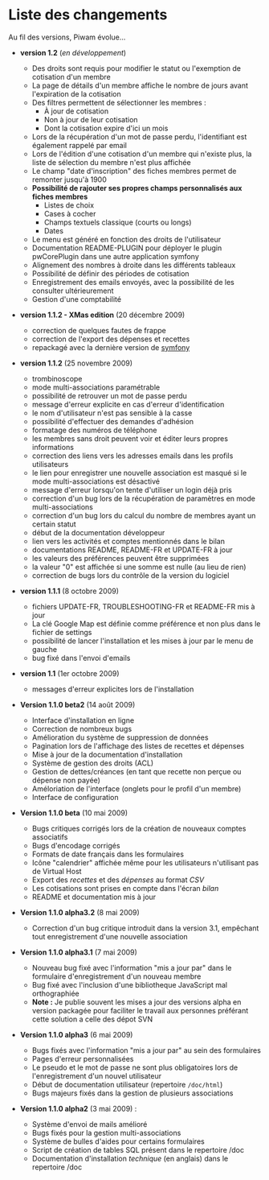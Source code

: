 # Liste des changements #

Au fil des versions, Piwam évolue...

  * **version 1.2** (_en développement_)
    * Des droits sont requis pour modifier le statut ou l'exemption de cotisation d'un membre
    * La page de détails d'un membre affiche le nombre de jours avant l'expiration de la cotisation
    * Des filtres permettent de sélectionner les membres :
      * À jour de cotisation
      * Non à jour de leur cotisation
      * Dont la cotisation expire d'ici un mois
    * Lors de la récupération d'un mot de passe perdu, l'identifiant est également rappelé par email
    * Lors de l'édition d'une cotisation d'un membre qui n'existe plus, la liste de sélection du membre n'est plus affichée
    * Le champ "date d'inscription" des fiches membres permet de remonter jusqu'à 1900
    * **Possibilité de rajouter ses propres champs personnalisés aux fiches membres**
      * Listes de choix
      * Cases à cocher
      * Champs textuels classique (courts ou longs)
      * Dates
    * Le menu est généré en fonction des droits de l'utilisateur
    * Documentation README-PLUGIN pour déployer le plugin pwCorePlugin dans une autre application symfony
    * Alignement des nombres à droite dans les différents tableaux
    * Possibilité de définir des périodes de cotisation
    * Enregistrement des emails envoyés, avec la possibilité de les consulter ultérieurement
    * Gestion d'une comptabilité


  * **version 1.1.2 - XMas edition** (20 décembre 2009)
    * correction de quelques fautes de frappe
    * correction de l'export des dépenses et recettes
    * repackagé avec la dernière version de [symfony](http://www.symfony-project.org)

  * **version 1.1.2** (25 novembre 2009)
    * trombinoscope
    * mode multi-associations paramétrable
    * possibilité de retrouver un mot de passe perdu
    * message d'erreur explicite en cas d'erreur d'identification
    * le nom d'utilisateur n'est pas sensible à la casse
    * possibilité d'effectuer des demandes d'adhésion
    * formatage des numéros de téléphone
    * les membres sans droit peuvent voir et éditer leurs propres informations
    * correction des liens vers les adresses emails dans les profils utilisateurs
    * le lien pour enregistrer une nouvelle association est masqué si le mode multi-associations est désactivé
    * message d'erreur lorsqu'on tente d'utiliser un login déjà pris
    * correction d'un bug lors de la récupération de paramètres en mode multi-associations
    * correction d'un bug lors du calcul du nombre de membres ayant un certain statut
    * début de la documentation développeur
    * lien vers les activités et comptes mentionnés dans le bilan
    * documentations README, README-FR et UPDATE-FR à jour
    * les valeurs des préférences peuvent être supprimées
    * la valeur "0" est affichée si une somme est nulle (au lieu de rien)
    * correction de bugs lors du contrôle de la version du logiciel

  * **version 1.1.1** (8 octobre 2009)
    * fichiers UPDATE-FR, TROUBLESHOOTING-FR et README-FR mis à jour
    * La clé Google Map est définie comme préférence et non plus dans le fichier de settings
    * possibilité de lancer l'installation et les mises à jour par le menu de gauche
    * bug fixé dans l'envoi d'emails

  * **version 1.1** (1er octobre 2009)
    * messages d'erreur explicites lors de l'installation

  * **Version 1.1.0 beta2** (14 août 2009)
    * Interface d'installation en ligne
    * Correction de nombreux bugs
    * Amélioration du système de suppression de données
    * Pagination lors de l'affichage des listes de recettes et dépenses
    * Mise à jour de la documentation d'installation
    * Système de gestion des droits (ACL)
    * Gestion de dettes/créances (en tant que recette non perçue ou dépense non payée)
    * Améloriation de l'interface (onglets pour le profil d'un membre)
    * Interface de configuration

  * **Version 1.1.0 beta** (10 mai 2009)
    * Bugs critiques corrigés lors de la création de nouveaux comptes associatifs
    * Bugs d'encodage corrigés
    * Formats de date français dans les formulaires
    * Icône "calendrier" affichée même pour les utilisateurs n'utilisant pas de Virtual Host
    * Export des _recettes_ et des _dépenses_ au format _CSV_
    * Les cotisations sont prises en compte dans l'écran _bilan_
    * README et documentation mis à jour

  * **Version 1.1.0 alpha3.2** (8 mai 2009)
    * Correction d'un bug critique introduit dans la version 3.1, empêchant tout enregistrement d'une nouvelle association

  * **Version 1.1.0 alpha3.1** (7 mai 2009)
    * Nouveau bug fixé avec l'information "mis a jour par" dans le formulaire d'enregistrement d'un nouveau membre
    * Bug fixé avec l'inclusion d'une bibliotheque JavaScript mal orthographiée
    * <b>Note :</b> Je publie souvent les mises a jour des versions alpha en version packagée pour faciliter le travail aux personnes préférant cette solution a celle des dépot SVN

  * **Version 1.1.0 alpha3** (6 mai 2009)
    * Bugs fixés avec l'information "mis a jour par" au sein des formulaires
    * Pages d'erreur personnalisées
    * Le pseudo et le mot de passe ne sont plus obligatoires lors de l'enregistrement  d'un nouvel utilisateur
    * Début de documentation utilisateur (repertoire `/doc/html`)
    * Bugs majeurs fixés dans la gestion de plusieurs associations


  * **Version 1.1.0 alpha2** (3 mai 2009) :
    * Système d'envoi de mails amélioré
    * Bugs fixés pour la gestion multi-associations
    * Système de bulles d'aides pour certains formulaires
    * Script de création de tables SQL présent dans le repertoire /doc
    * Documentation d'installation _technique_ (en anglais) dans le repertoire /doc